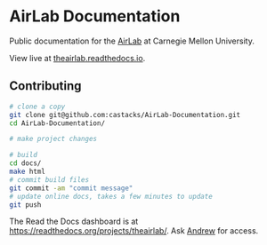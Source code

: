# AirLab Documentation
Public documentation for the <a href="http://theairlab.org/" target="_blank">AirLab</a> at Carnegie Mellon University. 

View live at 
<a href="https://theairlab.readthedocs.io" target="_blank">theairlab.readthedocs.io</a>.

## Contributing
```bash
# clone a copy
git clone git@github.com:castacks/AirLab-Documentation.git
cd AirLab-Documentation/

# make project changes

# build
cd docs/
make html
# commit build files
git commit -am "commit message"
# update online docs, takes a few minutes to update
git push
```

The Read the Docs dashboard is at https://readthedocs.org/projects/theairlab/. Ask [Andrew](http://theairlab.org/team/andrew_jong/) for access.
